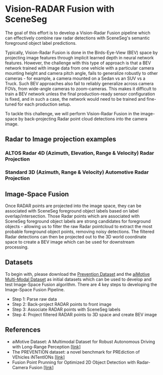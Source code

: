 # Vision-RADAR Fusion with SceneSeg

The goal of this effort is to develop a Vision-Radar Fusion pipeline which can effectively combine raw radar detections with SceneSeg's semantic foreground object label predictions.

Typically, Vision-Radar Fusion is done in the Birds-Eye-View (BEV) space by projecting image features through implicit learned depth in neural network features. However, the challenge with this type of approach is that a BEV network trained with image data from one vehicle with a particular camera mounting height and camera pitch angle, fails to generalize robustly to other cameras - for example, a camera mounted on a Sedan vs an SUV vs a Truck. Such BEV approaches also fail to reliably generalize across camera FOVs, from wide-angle cameras to zoom-cameras. This makes it difficult to train a BEV network unless the final production-ready sensor configuration is fixed, and in such a case, the network would need to be trained and fine-tuned for each production setup.

To tackle this challenge, we will perform Vision-Radar Fusion in the image-space by back-projecting Radar point cloud detections into the camera image.

## Radar to Image projection examples

### ALTOS Radar 4D (Azimuth, Elevation, Range & Velocity) Radar Projection


### Standard 3D (Azimuth, Range & Velocity) Automotive Radar Projection

## Image-Space Fusion

Once RADAR points are projected into the image space, they can be associated with SceneSeg foreground object labels based on label overlap/intersection. Those Radar points which are associated with SceneSeg foreground object labels are strong candidates for foreground objects - allowing us to filter the raw Radar pointcloud to extract the most probable foreground object points, removing noisy detections. The filtered Radar detections can then be projected out to the 3D world coordinate space to create a BEV image which can be used for downstream processing.

## Datasets

To begin with, please download the [Prevention Dataset](https://prevention-dataset.uah.es/) and the [aiMotive Multi-Modal Dataset](https://www.kaggle.com/datasets/tamasmatuszka/aimotive-multimodal-dataset) as initial datasets which can be used to develop and test Image-Space Fusion algorithm. There are 4 key steps to developing the Image-Space Fusion Pipeline.

- Step 1: Parse raw data
- Step 2: Back-project RADAR points to front image
- Step 3: Associate RADAR points with SceneSeg labels
- Step 4: Project filtered RADAR points to 3D space and create BEV image

## References

- aiMotive Dataset: A Multimodal Dataset for Robust Autonomous Driving with Long-Range Perception [[link]](https://arxiv.org/pdf/2211.09445)
- The PREVENTION dataset: a novel benchmark for PREdiction of VEhicles iNTentIONs [[link]](https://prevention-dataset.uah.es/static/ThePREVENTIONdataset.pdf)
- Fusion Point Prunning for Optimized 2D Object Detection with Radar-Camera Fusion [[link]](https://openaccess.thecvf.com/content/WACV2022/papers/Stacker_Fusion_Point_Pruning_for_Optimized_2D_Object_Detection_With_Radar-Camera_WACV_2022_paper.pdf)
